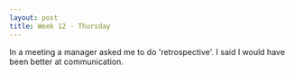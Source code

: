 ```yaml
---
layout: post
title: Week 12 - Thursday
---
```

In a meeting a manager asked me to do 'retrospective'. I said I would have been better at communication.
